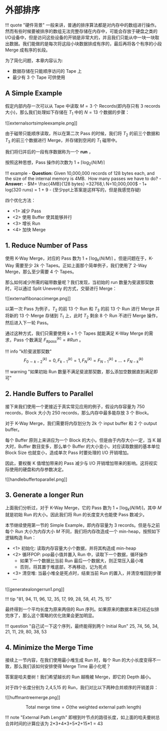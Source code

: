 
# 外部排序

!!! quote "硬件背景"
	一般来讲，普通的排序算法都是对内存中的数组进行操作。然而有些时候要被排序的数组无法完整存储在内存中，可能会存放于硬盘之类的I/O设备中，但是访问这些设备的开销是非常大的，并且我们只能从中一块一块取出数据。我们能做的是每次将这段小块数据排成有序的，最后再将各个有序的小段 Merge 成有序的长段。

为了简化问题，本章内容认为:

- 数据存储在只能顺序访问的 Tape 上
- 最少有 3 个 Tape 可供使用

## A Simple Example

假定内部内存一次可以从 Tape 中读取 $M=3$ 个 Records(即内存只有 3 records 大小)，那么我们处理如下存储在 $T_1$ 中的 $N=13$ 个数据的步骤：

![[externalsortsimpleexample.png]]

由于磁带只能顺序读取，所以在第二次 Pass 的时候，我们将 $T_2$ 的前三个数据和 $T_3$ 的前三个数据进行 Merge，并存储到空闲的 $T_1$ 磁带中。

我们将归并后的一段有序数据称为一个 **run** ，

按照这种思想，Pass 操作的次数为 $1+\lceil \log_2 (N / M) \rceil$ 

!!! example
	- **Question:** Given 10,000,000 records of 128 bytes each, and the size of the internal memory is 4MB.  How many passes we have to do?
	- **Answer:**
		- $M= \frac{4MB}{128 bytes} =32768,\ N=10,000,000$
		- 1+ log(320 runs) = 1 + 9
		- (至少ppt上答案是这样写的，但是我感觉存疑)

四个优化方法：

- <1> 减少 Pass
- <2> 使用 Buffer 使其能够并行
- <3> 增长 Run
- <4> 加快 Merge

## 1. Reduce Number of Pass

使用 K-Way Merge，对应的 Pass 数为 $1+\lceil \log_k (N / M)\rceil$ 。但是问题在于，K-Way 需要至少 $2k$ 个 Tapes。正如上面那个简单例子，我们使用了 2-Way Merge，那么至少需要 4 个 Tapes。

那么如何减少所需的磁带数量呢？我们发现，当初始的 run 数量为斐波那契数时，可以通过 Split Unevenly 的方式，交替进行 Merge：

![[externalfibonaccimerge.png]]

以第一次 Pass 为例子，$T_2$ 的前 13 个 Run 和 $T_3$ 的前 13 个 Run 进行 Merge 并将新的 13 个 Merge 存储到 $T_1$ 上，此时 $T_2$ 剩余 8 个 Run 不进行 Merge 操作，然后进入下一轮 Pass。

通过这种方式，我们只需要使用 $k+1$ 个 Tapes 就能满足 K-Way Merge 的需求，Pass 个数满足 $F_{\#pass}^{(k)} = \#Run$ 。

!!! info "k阶斐波那契数"
	$$F_{0\sim k-2}^{(k)}=0, F_{k-1}^{(k)} =1, F_N^{(k)} = F_{N-1}^{(k)} +... + F_{N-k}^{(k)}$$

!!! warning "如果初始 Run 数量不满足斐波那契数，那么添加空数据直到满足即可"

## 2. Handle Buffers to Parallel

接下来我们使用一个更接近于真实常见应用的例子，假设内存容量为 750 records，Block 大小为 250 records，那么内存中最多能存放 3 个 Block。

对于 K-Way Merge，我们需要将内存划分为 2k 个 input buffer 和 2 个 output buffer。

每个 Buffer 原则上来讲应为一个 Block 的大小。但是由于内存大小一定，当 K 越大时，Buffer 数目变多，那么单个 Buffer 的大小变小，对应读取数据的基本单位 Block Size 也就变小，造成单次 Pass 时要处理的 I/O 开销增加。

因此，要权衡 K 值增加带来的 Pass 减少与 I/O 开销增加带来的影响。这将视实际使用的硬盘和内存参数决定。

![[handlebuffertoparallel.png]]


## 3. Generate a longer Run

上面我们分析过，对于 K-Way Merge，它的 Pass 数为 $1+\lceil \log_k (N / M)\rceil$，其中 $M$ 就是初始 Run 的大小。因此我们将 Run 的长度变大也能使 Pass 数减少。

本节继续使用第一节的 Simple Example，即内存容量为 3 records。但是与之前每个 Run 大小为内存大小 $M$ 不同，我们将内存改造成一个 min-heap，按照如下逻辑构造 Run：

- <1> 初始化: 读取内存容量大小个数据，并将其构造成 min-heap
- <2> 循环POP: pop最小值并置入 Run 中，读取下一个数据，循环操作
	- 如果下一个数据比当前 Run 最后一个数据大，则正常压入最小堆
	- 否则，将其置于堆底部，不再移动，记为死点
- <3> 清空堆: 当最小堆全是死点时，结束当前 Run 的置入，并清空堆回到步骤一

![[generatealongerrun1.png]]

!!! tip "81, 94, 11, 96, 12, 35, 17, 99, 28, 58, 41, 75, 15"

最终得到一个平均长度为原来两倍的 Run 序列。如果原来的数据本来已经近似排完序了，那么这个策略的优化效果会更加明显。

!!! question "自己试一下这个序列，最终能得到两个 Initial Run"
	25, 74, 56, 34, 21, 11, 29, 80, 38, 53

## 4. Minimize the Merge Time

接续上一节内容，在我们使用最小堆生成 Run 时，每个 Run 的大小长度变得不一致，那么我们该如何安排使得 Merge Time 最小化呢？

答案是哈夫曼树！我们希望越长的 Run 越晚被 Merge，即它的 Depth 越小。

对于四个长度分别为 2,4,5,15 的 Run，我们对比以下两种合并顺序的开销差异：

![[huffmantreemerge.png]]

$$
\text{Total merge time} =O(\text{the weighted external path length})
$$

!!! note "External Path Length"
	即根到叶节点的路径长度，如上面的哈夫曼树总合并时间的计算应该为 2\*3+4\*3+5\*2+15\*1 = 43

